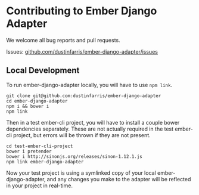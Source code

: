 # Contributing to Ember Django Adapter

We welcome all bug reports and pull requests.

Issues: [github.com/dustinfarris/ember-django-adapter/issues][1]


## Local Development

To run ember-django-adapter locally, you will have to use `npm link`.

```
git clone git@github.com:dustinfarris/ember-django-adapter
cd ember-django-adapter
npm i && bower i
npm link
```

Then in a test ember-cli project, you will have to install a couple bower dependencies separately.
These are not actually required in the test ember-cli project, but errors will be thrown if they
are not present.

```
cd test-ember-cli-project
bower i pretender
bower i http://sinonjs.org/releases/sinon-1.12.1.js
npm link ember-django-adapter
```

Now your test project is using a symlinked copy of your local ember-django-adapter, and any changes
you make to the adapter will be reflected in your project in real-time.



[1]: https://github.com/dustinfarris/ember-django-adapter/issues
